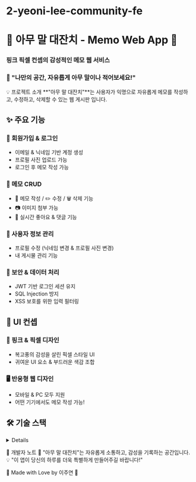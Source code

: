 # 2-yeoni-lee-community-fe
# 🎀 아무 말 대잔치 - Memo Web App 🎀
### 핑크 픽셀 컨셉의 감성적인 메모 웹 서비스
### 📝 "나만의 공간, 자유롭게 아무 말이나 적어보세요!"

💡 프로젝트 소개
**"아무 말 대잔치"**는 사용자가 익명으로 자유롭게 메모를 작성하고, 수정하고, 삭제할 수 있는 웹 게시판 입니다.

## ✨ 주요 기능
### 📌 회원가입 & 로그인
- 이메일 & 닉네임 기반 계정 생성
- 프로필 사진 업로드 가능
- 로그인 후 메모 작성 가능

### 📌 메모 CRUD
- 📝 메모 작성 / ✏️ 수정 / 🗑️ 삭제 기능
- 📷 이미지 첨부 가능
- 🔄 실시간 좋아요 & 댓글 기능

### 📌 사용자 정보 관리
- 프로필 수정 (닉네임 변경 & 프로필 사진 변경)
- 내 게시물 관리 기능

### 📌 보안 & 데이터 처리
- JWT 기반 로그인 세션 유지
- SQL Injection 방지
- XSS 보호를 위한 입력 필터링


## 🎨 UI 컨셉
### 🎀 핑크 & 픽셀 디자인
- 복고풍의 감성을 살린 픽셀 스타일 UI
- 귀여운 UI 요소 & 부드러운 색감 조합

### 🖥️ 반응형 웹 디자인
- 모바일 & PC 모두 지원
- 어떤 기기에서도 메모 작성 가능!

## 🛠 기술 스택
<summary></summary>
<details>

--Frontend--
	
🎨 HTML / CSS	
🖌️ CSS Animation	
🚀 JavaScript (ES6+)	
⚡ Fetch API	

--Backend--
	
📝 Node.js & Express.js	
💾 MySQL	
🔑 JWT	
🔒 bcrypt

--DevOps--

🐳 Docker	
🌐 AWS 
📌 PM2
</details>

📌 개발자 노트
💖 "아무 말 대잔치"는 자유롭게 소통하고, 감성을 기록하는 공간입니다.
💡 "이 앱이 당신의 하루를 더욱 특별하게 만들어주길 바랍니다!"

🚀 Made with Love by 이주연 🚀

